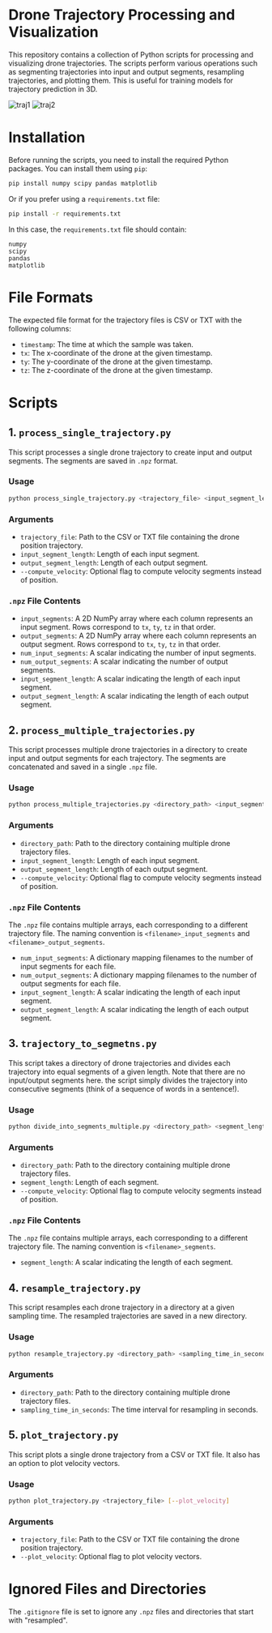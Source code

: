 # Drone Trajectory Processing and Visualization

This repository contains a collection of Python scripts for processing and visualizing drone trajectories. The scripts perform various operations such as segmenting trajectories into input and output segments, resampling trajectories, and plotting them. This is useful for training models for trajectory prediction in 3D.

![traj1](resources/Figure_1.png)
![traj2](resources/Figure_2.png)


# Installation

Before running the scripts, you need to install the required Python packages. You can install them using `pip`:

```bash
pip install numpy scipy pandas matplotlib
```

Or if you prefer using a `requirements.txt` file:

```bash
pip install -r requirements.txt
```

In this case, the `requirements.txt` file should contain:

```
numpy
scipy
pandas
matplotlib
```

# File Formats

The expected file format for the trajectory files is CSV or TXT with the following columns:

- `timestamp`: The time at which the sample was taken.
- `tx`: The x-coordinate of the drone at the given timestamp.
- `ty`: The y-coordinate of the drone at the given timestamp.
- `tz`: The z-coordinate of the drone at the given timestamp.

# Scripts

## 1. `process_single_trajectory.py`

This script processes a single drone trajectory to create input and output segments. The segments are saved in `.npz` format.

### Usage

```bash
python process_single_trajectory.py <trajectory_file> <input_segment_length> <output_segment_length> [--compute_velocity]
```

### Arguments

- `trajectory_file`: Path to the CSV or TXT file containing the drone position trajectory.
- `input_segment_length`: Length of each input segment.
- `output_segment_length`: Length of each output segment.
- `--compute_velocity`: Optional flag to compute velocity segments instead of position.

### `.npz` File Contents

- `input_segments`: A 2D NumPy array where each column represents an input segment. Rows correspond to `tx`, `ty`, `tz` in that order.
- `output_segments`: A 2D NumPy array where each column represents an output segment. Rows correspond to `tx`, `ty`, `tz` in that order.
- `num_input_segments`: A scalar indicating the number of input segments.
- `num_output_segments`: A scalar indicating the number of output segments.
- `input_segment_length`: A scalar indicating the length of each input segment.
- `output_segment_length`: A scalar indicating the length of each output segment.

## 2. `process_multiple_trajectories.py`

This script processes multiple drone trajectories in a directory to create input and output segments for each trajectory. The segments are concatenated and saved in a single `.npz` file.

### Usage

```bash
python process_multiple_trajectories.py <directory_path> <input_segment_length> <output_segment_length> [--compute_velocity]
```

### Arguments

- `directory_path`: Path to the directory containing multiple drone trajectory files.
- `input_segment_length`: Length of each input segment.
- `output_segment_length`: Length of each output segment.
- `--compute_velocity`: Optional flag to compute velocity segments instead of position.

### `.npz` File Contents

The `.npz` file contains multiple arrays, each corresponding to a different trajectory file. The naming convention is `<filename>_input_segments` and `<filename>_output_segments`.

- `num_input_segments`: A dictionary mapping filenames to the number of input segments for each file.
- `num_output_segments`: A dictionary mapping filenames to the number of output segments for each file.
- `input_segment_length`: A scalar indicating the length of each input segment.
- `output_segment_length`: A scalar indicating the length of each output segment.

## 3. `trajectory_to_segmetns.py`

This script takes a directory of drone trajectories and divides each trajectory into equal segments of a given length. Note that there are no input/output segments here. the script simply divides the trajectory into consecutive segments (think of a sequence of words in a sentence!).

### Usage

```bash
python divide_into_segments_multiple.py <directory_path> <segment_length> [--compute_velocity]
```

### Arguments

- `directory_path`: Path to the directory containing multiple drone trajectory files.
- `segment_length`: Length of each segment.
- `--compute_velocity`: Optional flag to compute velocity segments instead of position.

### `.npz` File Contents

The `.npz` file contains multiple arrays, each corresponding to a different trajectory file. The naming convention is `<filename>_segments`.

- `segment_length`: A scalar indicating the length of each segment.

## 4. `resample_trajectory.py`

This script resamples each drone trajectory in a directory at a given sampling time. The resampled trajectories are saved in a new directory.

### Usage

```bash
python resample_trajectory.py <directory_path> <sampling_time_in_seconds>
```

### Arguments

- `directory_path`: Path to the directory containing multiple drone trajectory files.
- `sampling_time_in_seconds`: The time interval for resampling in seconds.

## 5. `plot_trajectory.py`

This script plots a single drone trajectory from a CSV or TXT file. It also has an option to plot velocity vectors.

### Usage

```bash
python plot_trajectory.py <trajectory_file> [--plot_velocity]
```

### Arguments

- `trajectory_file`: Path to the CSV or TXT file containing the drone position trajectory.
- `--plot_velocity`: Optional flag to plot velocity vectors.



# Ignored Files and Directories

The `.gitignore` file is set to ignore any `.npz` files and directories that start with "resampled".
